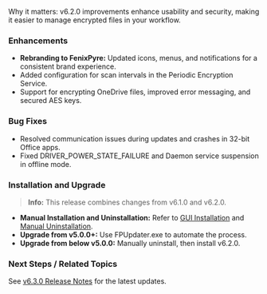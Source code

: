 
Why it matters: v6.2.0 improvements enhance usability and security, making it easier to manage encrypted files in your workflow.

### Enhancements

- **Rebranding to FenixPyre:** Updated icons, menus, and notifications for a consistent brand experience.
- Added configuration for scan intervals in the Periodic Encryption Service.
- Support for encrypting OneDrive files, improved error messaging, and secured AES keys.

### Bug Fixes

- Resolved communication issues during updates and crashes in 32-bit Office apps.
- Fixed DRIVER_POWER_STATE_FAILURE and Daemon service suspension in offline mode.

### Installation and Upgrade

> **Info:** This release combines changes from v6.1.0 and v6.2.0.

- **Manual Installation and Uninstallation:** Refer to [GUI Installation](https://fenixpyre.com/docs/gui-installation) and [Manual Uninstallation](https://fenixpyre.com/docs/manual-uninstallation).
- **Upgrade from v5.0.0+:** Use FPUpdater.exe to automate the process.
- **Upgrade from below v5.0.0:** Manually uninstall, then install v6.2.0.

### Next Steps / Related Topics
See [v6.3.0 Release Notes](https://fenixpyre.com/docs/v6-3-0) for the latest updates.
